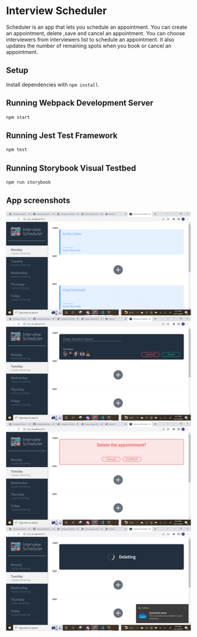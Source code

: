 # Interview Scheduler

Scheduler is an app that lets you schedule an appointment. You can create an appointment, delete ,save and cancel an appointment. You can choose interviewers from interviewers list to schedule an appointment. It also updates the number of remaining spots when you book or cancel an appointment.

## Setup

Install dependencies with `npm install`.

## Running Webpack Development Server

```sh
npm start
```

## Running Jest Test Framework

```sh
npm test
```

## Running Storybook Visual Testbed

```sh
npm run storybook
```
## App screenshots

 !["App landing page"](https://github.com/shtyagi22/scheduler/blob/master/docs/app-homepage.png)
 !["Appointment create form"](https://github.com/shtyagi22/scheduler/blob/master/docs/create-form.png)
 !["Prompting user for deleting appointment"](https://github.com/shtyagi22/scheduler/blob/master/docs/delete-confirm-msg.png)
 !["Showing status while saving appointment-pessimistic approach"](https://github.com/shtyagi22/scheduler/blob/master/docs/status-msg.png)